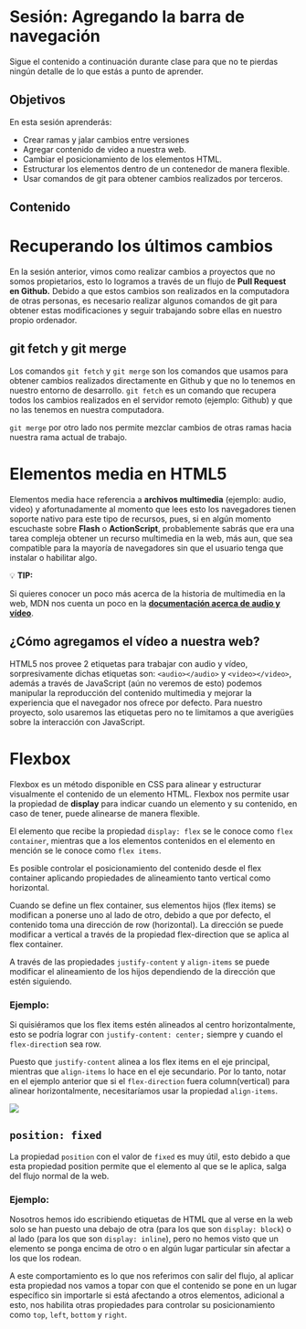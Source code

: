 # Sesión: Agregando la barra de navegación

Sigue el contenido a continuación durante clase para que no te pierdas ningún
detalle de lo que estás a punto de aprender.

## Objetivos

En esta sesión aprenderás:

- Crear ramas y jalar cambios entre versiones  
- Agregar contenido de video a nuestra web.
- Cambiar el posicionamiento de los elementos HTML.
- Estructurar los elementos dentro de un contenedor de manera flexible.
- Usar comandos de git para obtener cambios realizados por terceros.

## Contenido

# Recuperando los últimos cambios

En la sesión anterior, vimos como realizar cambios a proyectos que no somos propietarios, esto lo logramos a través de un flujo de **Pull Request en Github.**
Debido a que estos cambios son realizados en la computadora de otras personas, es necesario realizar algunos comandos de git para obtener estas modificaciones y seguir trabajando sobre ellas en nuestro propio ordenador.

## git fetch y git merge

Los comandos `git fetch` y `git merge` son los comandos que usamos para obtener cambios realizados directamente en Github y que no lo tenemos en nuestro entorno de desarrollo.
`git fetch` es un comando que recupera todos los cambios realizados en el servidor remoto (ejemplo: Github) y que no las tenemos en nuestra computadora.

`git merge` por otro lado nos permite mezclar cambios de otras ramas hacia nuestra rama actual de trabajo.

# Elementos media en HTML5

Elementos media hace referencia a **archivos multimedia** (ejemplo: audio, video) y afortunadamente al momento que lees esto los navegadores tienen soporte nativo para este tipo de recursos, pues, si en algún momento escuchaste sobre **Flash** o **ActionScript**, probablemente sabrás que era una tarea compleja obtener un recurso multimedia en la web, más aun, que sea compatible para la mayoría de navegadores sin que el usuario tenga que instalar o habilitar algo.

💡 **TIP:**

Si quieres conocer un poco más acerca de la historia de multimedia en la web, MDN nos cuenta un poco en la [**documentación acerca de audio y vídeo**](https://developer.mozilla.org/es/docs/Learn/HTML/Multimedia_and_embedding/Video_and_audio_content).

## ¿Cómo agregamos el vídeo a nuestra web?

HTML5 nos provee 2 etiquetas para trabajar con audio y vídeo, sorpresivamente dichas etiquetas son: `<audio></audio>` y `<video></video>`, además a través de JavaScript (aún no veremos de esto) podemos manipular la reproducción del contenido multimedia y mejorar la experiencia que el navegador nos ofrece por defecto. Para nuestro proyecto, solo usaremos las etiquetas pero no te limitamos a que averigües sobre la interacción con JavaScript.

# Flexbox

Flexbox es un método disponible en CSS para alinear y estructurar visualmente el contenido de un elemento HTML. Flexbox nos permite usar la propiedad de **display** para indicar cuando un elemento y su contenido, en caso de tener, puede alinearse de manera flexible.

El elemento que recibe la propiedad `display: flex` se le conoce como `flex container`, mientras que a los elementos contenidos en el elemento en mención se le conoce como `flex items`.

Es posible controlar el posicionamiento del contenido desde el flex container aplicando propiedades de alineamiento tanto vertical como horizontal.

Cuando se define un flex container, sus elementos hijos (flex items) se modifican a ponerse uno al lado de otro, debido a que por defecto, el contenido toma una dirección de row (horizontal). La dirección se puede modificar a vertical a través de la propiedad flex-direction que se aplica al flex container.

A través de las propiedades `justify-content` y `align-items` se puede modificar el alineamiento de los hijos dependiendo de la dirección que estén siguiendo.

### Ejemplo:

Si quisiéramos que los flex items estén alineados al centro horizontalmente, esto se podría lograr con `justify-content: center;` siempre y cuando el `flex-directio`n sea row.

Puesto que `justify-content` alinea a los flex items en el eje principal, mientras que `align-items` lo hace en el eje secundario. Por lo tanto, notar en el ejemplo anterior que si el `flex-direction` fuera column(vertical) para alinear horizontalmente, necesitaríamos usar la propiedad `align-items`.

![](https://lh4.googleusercontent.com/uuHOq3UGBUfBulQWYMhIiRmxji6qz7dGm38Al35-5VgatwQsUEXswjPPjNA70W_9pusyESTWO-U_mtWYGiU818v0NkMF31LcEcu8LhmkK0h-TUfigT9-bT2Rm0hbEYHkPI5F_Ge9)

## `position: fixed`

La propiedad `position` con el valor de `fixed` es muy útil, esto debido a que esta propiedad position permite que el elemento al que se le aplica, salga del flujo normal de la web.

### Ejemplo:

Nosotros hemos ido escribiendo etiquetas de HTML que al verse en la web solo se han puesto una debajo de otra (para los que son `display: block`) o al lado (para los que son `display: inline`), pero no hemos visto que un elemento se ponga encima de otro o en algún lugar particular sin afectar a los que los rodean.

A este comportamiento es lo que nos referimos con salir del flujo, al aplicar esta propiedad nos vamos a topar con que el contenido se pone en un lugar específico sin importarle si está afectando a otros elementos, adicional a esto, nos habilita otras propiedades para controlar su posicionamiento como `top`, `left`, `bottom` y `right`.
